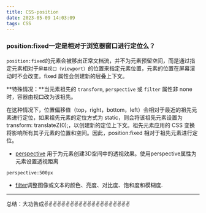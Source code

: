 ```yaml
---
title: CSS-position
date: 2023-05-09 14:03:09
tags: CSS
---
```


<meta name="referrer" content="no-referrer"/>

### position:fixed一定是相对于浏览器窗口进行定位么？

`position:fixed`的元素会被移出正常文档流，并不为元素预留空间，而是通过指定元素相对于`屏幕视口（viewport）`的位置来指定元素位置，元素的位置在屏幕滚动时不会改变。fixed 属性会创建新的层叠上下文。

**特殊情况：**当元素祖先的 `transform`, `perspective` 或 `filter` 属性非 none 时，容器由视口改为该祖先。

在这种情况下，位置偏移值（top，right，bottom，left）会相对于最近的祖先元素进行定位，如果祖先元素的定位方式为 static，则会将该祖先元素设置为 transform: translateZ(0);，以创建新的定位上下文。祖先元素应用的 CSS 变换将影响所有其子元素的位置和空间。因此，position:fixed 相对于祖先元素进行定位。

* [perspective](https://developer.mozilla.org/zh-CN/docs/Web/CSS/perspective) 用于为元素创建3D空间中的透视效果。使用perspective属性为元素设置透视距离
```
perspective:500px
```
* [filter](https://developer.mozilla.org/zh-CN/docs/Web/CSS/filter)调整图像或文本的颜色、亮度、对比度、饱和度和模糊度.

---
总结：大功告成✌️✌️✌️✌️✌️✌️✌️✌️✌️✌️✌️✌️✌️✌️✌️✌️✌️✌️✌️✌️

